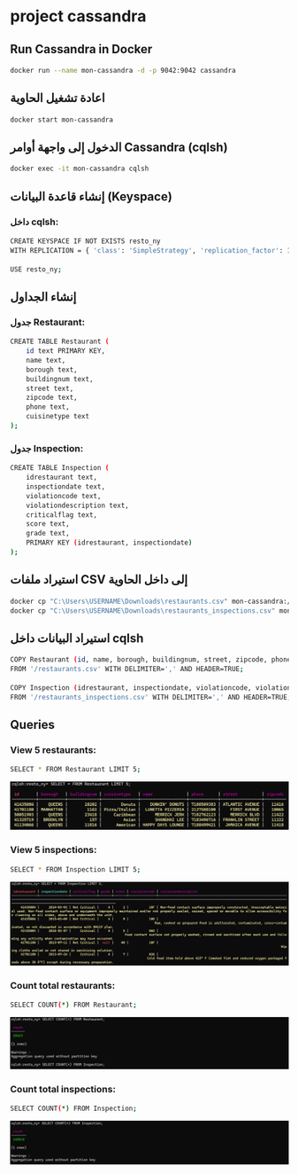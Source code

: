 # project cassandra
## Run Cassandra in Docker
```sh
docker run --name mon-cassandra -d -p 9042:9042 cassandra
```
## اعادة تشغيل الحاوية
```sh
docker start mon-cassandra
```
## الدخول إلى واجهة أوامر Cassandra (cqlsh)
```sh
docker exec -it mon-cassandra cqlsh
```
## إنشاء قاعدة البيانات (Keyspace)
### داخل cqlsh:
```sh
CREATE KEYSPACE IF NOT EXISTS resto_ny 
WITH REPLICATION = { 'class': 'SimpleStrategy', 'replication_factor': 1 };

USE resto_ny;
```
## إنشاء الجداول
### جدول Restaurant:
```sh
CREATE TABLE Restaurant (
    id text PRIMARY KEY,
    name text,
    borough text,
    buildingnum text,
    street text,
    zipcode text,
    phone text,
    cuisinetype text
);
```
### جدول Inspection:
```sh
CREATE TABLE Inspection (
    idrestaurant text,
    inspectiondate text,
    violationcode text,
    violationdescription text,
    criticalflag text,
    score text,
    grade text,
    PRIMARY KEY (idrestaurant, inspectiondate)
);
```
## استيراد ملفات CSV إلى داخل الحاوية
```sh
docker cp "C:\Users\USERNAME\Downloads\restaurants.csv" mon-cassandra:/restaurants.csv
docker cp "C:\Users\USERNAME\Downloads\restaurants_inspections.csv" mon-cassandra:/restaurants_inspections.csv
```
## استيراد البيانات داخل cqlsh
```sh
COPY Restaurant (id, name, borough, buildingnum, street, zipcode, phone, cuisinetype)
FROM '/restaurants.csv' WITH DELIMITER=',' AND HEADER=TRUE;

COPY Inspection (idrestaurant, inspectiondate, violationcode, violationdescription, criticalflag, score, grade)
FROM '/restaurants_inspections.csv' WITH DELIMITER=',' AND HEADER=TRUE;
```
## Queries
### View 5 restaurants:
```sh
SELECT * FROM Restaurant LIMIT 5;
```
![alt text](image.png)
### View 5 inspections:
```sh
SELECT * FROM Inspection LIMIT 5;
```
![alt text](image-1.png)
### Count total restaurants:
```sh
SELECT COUNT(*) FROM Restaurant;
```
![alt text](image-2.png)
### Count total inspections:
```sh
SELECT COUNT(*) FROM Inspection;
```
![alt text](image-3.png)